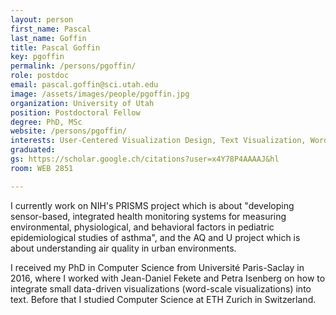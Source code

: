 ```yaml
---
layout: person
first_name: Pascal
last_name: Goffin
title: Pascal Goffin
key: pgoffin
permalink: /persons/pgoffin/
role: postdoc
email: pascal.goffin@sci.utah.edu
image: /assets/images/people/pgoffin.jpg
organization: University of Utah
position: Postdoctoral Fellow
degree: PhD, MSc
website: /persons/pgoffin/
interests: User-Centered Visualization Design, Text Visualization, Word-Scale Visualization, Visualization Tools
graduated:
gs: https://scholar.google.ch/citations?user=x4Y78P4AAAAJ&hl
room: WEB 2851

---
```


I currently work on NIH's PRISMS project which is about "developing sensor-based, integrated health monitoring systems for measuring environmental, physiological, and behavioral factors in pediatric epidemiological studies of asthma", and the AQ and U project which is about understanding air quality in urban environments.

I received my PhD in Computer Science from Université Paris-Saclay in 2016, where I worked with Jean-Daniel Fekete and Petra Isenberg on how to integrate small data-driven visualizations (word-scale visualizations) into text. Before that I studied Computer Science at ETH Zurich in Switzerland.